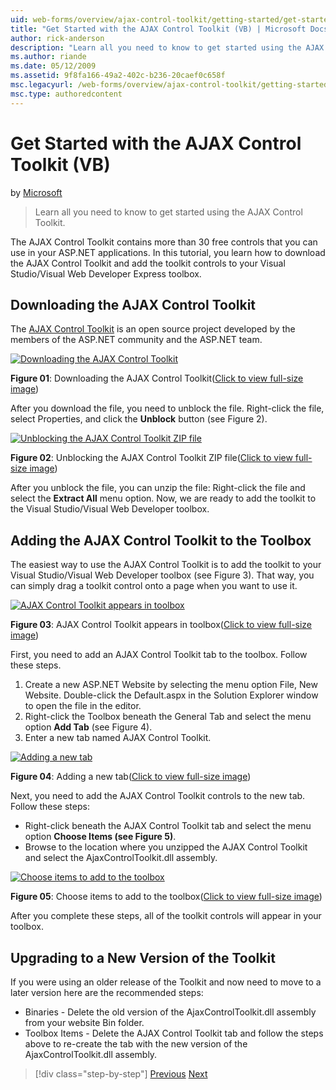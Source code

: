```yaml
---
uid: web-forms/overview/ajax-control-toolkit/getting-started/get-started-with-the-ajax-control-toolkit-vb
title: "Get Started with the AJAX Control Toolkit (VB) | Microsoft Docs"
author: rick-anderson
description: "Learn all you need to know to get started using the AJAX Control Toolkit."
ms.author: riande
ms.date: 05/12/2009
ms.assetid: 9f8fa166-49a2-402c-b236-20caef0c658f
msc.legacyurl: /web-forms/overview/ajax-control-toolkit/getting-started/get-started-with-the-ajax-control-toolkit-vb
msc.type: authoredcontent
---
```

# Get Started with the AJAX Control Toolkit (VB)

by [Microsoft](https://github.com/microsoft)

> Learn all you need to know to get started using the AJAX Control Toolkit.

The AJAX Control Toolkit contains more than 30 free controls that you can use in your ASP.NET applications. In this tutorial, you learn how to download the AJAX Control Toolkit and add the toolkit controls to your Visual Studio/Visual Web Developer Express toolbox.

## Downloading the AJAX Control Toolkit

The [AJAX Control Toolkit](http://devexpress.com/act) is an open source project developed by the members of the ASP.NET community and the ASP.NET team.

[![Downloading the AJAX Control Toolkit](get-started-with-the-ajax-control-toolkit-vb/_static/image1.jpg)](get-started-with-the-ajax-control-toolkit-vb/_static/image1.png)

**Figure 01**: Downloading the AJAX Control Toolkit([Click to view full-size image](get-started-with-the-ajax-control-toolkit-vb/_static/image2.png))

After you download the file, you need to unblock the file. Right-click the file, select Properties, and click the **Unblock** button (see Figure 2).

[![Unblocking the AJAX Control Toolkit ZIP file](get-started-with-the-ajax-control-toolkit-vb/_static/image2.jpg)](get-started-with-the-ajax-control-toolkit-vb/_static/image3.png)

**Figure 02**: Unblocking the AJAX Control Toolkit ZIP file([Click to view full-size image](get-started-with-the-ajax-control-toolkit-vb/_static/image4.png))

After you unblock the file, you can unzip the file: Right-click the file and select the **Extract All** menu option. Now, we are ready to add the toolkit to the Visual Studio/Visual Web Developer toolbox.

## Adding the AJAX Control Toolkit to the Toolbox

The easiest way to use the AJAX Control Toolkit is to add the toolkit to your Visual Studio/Visual Web Developer toolbox (see Figure 3). That way, you can simply drag a toolkit control onto a page when you want to use it.

[![AJAX Control Toolkit appears in toolbox](get-started-with-the-ajax-control-toolkit-vb/_static/image3.jpg)](get-started-with-the-ajax-control-toolkit-vb/_static/image5.png)

**Figure 03**: AJAX Control Toolkit appears in toolbox([Click to view full-size image](get-started-with-the-ajax-control-toolkit-vb/_static/image6.png))

First, you need to add an AJAX Control Toolkit tab to the toolbox. Follow these steps.

1. Create a new ASP.NET Website by selecting the menu option File, New Website. Double-click the Default.aspx in the Solution Explorer window to open the file in the editor.
2. Right-click the Toolbox beneath the General Tab and select the menu option **Add Tab** (see Figure 4).
3. Enter a new tab named AJAX Control Toolkit.

[![Adding a new tab](get-started-with-the-ajax-control-toolkit-vb/_static/image4.jpg)](get-started-with-the-ajax-control-toolkit-vb/_static/image7.png)

**Figure 04**: Adding a new tab([Click to view full-size image](get-started-with-the-ajax-control-toolkit-vb/_static/image8.png))

Next, you need to add the AJAX Control Toolkit controls to the new tab. Follow these steps:

- Right-click beneath the AJAX Control Toolkit tab and select the menu option **Choose Items (see Figure 5)**.
- Browse to the location where you unzipped the AJAX Control Toolkit and select the AjaxControlToolkit.dll assembly.

[![Choose items to add to the toolbox](get-started-with-the-ajax-control-toolkit-vb/_static/image5.jpg)](get-started-with-the-ajax-control-toolkit-vb/_static/image9.png)

**Figure 05**: Choose items to add to the toolbox([Click to view full-size image](get-started-with-the-ajax-control-toolkit-vb/_static/image10.png))

After you complete these steps, all of the toolkit controls will appear in your toolbox.

## Upgrading to a New Version of the Toolkit

If you were using an older release of the Toolkit and now need to move to a later version here are the recommended steps:

- Binaries - Delete the old version of the AjaxControlToolkit.dll assembly from your website Bin folder.
- Toolbox Items - Delete the AJAX Control Toolkit tab and follow the steps above to re-create the tab with the new version of the AjaxControlToolkit.dll assembly.

> [!div class="step-by-step"]
> [Previous](creating-a-custom-ajax-control-toolkit-control-extender-cs.md)
> [Next](using-ajax-control-toolkit-controls-and-control-extenders-vb.md)
